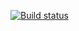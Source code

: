 [![Build status](https://ci.appveyor.com/api/projects/status/5g02y2oolv0ygwbp/branch/main?svg=true)](https://ci.appveyor.com/project/Warlokk/aqa2-1/branch/main)

